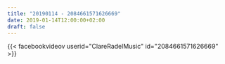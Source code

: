 ```yaml
---
title: "20190114 - 2084661571626669"
date: 2019-01-14T12:00:00+02:00
draft: false
---
```


{{< facebookvideov userid="ClareRadelMusic" id="2084661571626669" >}}